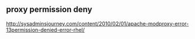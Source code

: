 ## proxy permission deny
http://sysadminsjourney.com/content/2010/02/01/apache-modproxy-error-13permission-denied-error-rhel/   
